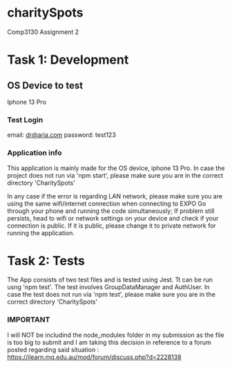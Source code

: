 # charitySpots
 Comp3130 Assignment 2
 
# Task 1: Development

## OS Device to test
 Iphone 13 Pro

### Test Login
 email: dr@aria.com
 password: test123

### Application info
 This application is mainly made for the OS device, iphone 13 Pro.
 In case the project does not run via 'npm start', please make sure you are in the correct directory 'CharitySpots'
 
 In any case if the error is regarding LAN network, please make sure you are using the same wifi/internet connection when connecting to EXPO Go through your phone and running the code simultaneously;
 If problem still persists, head to wifi or network settings on your device and check if your connection is public. If it is public, please change it to private network for running the application.

# Task 2: Tests
 The App consists of two test files and is tested using Jest. Tt can be run usng 'npm test'. 
 The test involves GroupDataManager and AuthUser.
 In case the test does not run via 'npm test', please make sure you are in the correct directory 'CharitySpots'


 ### IMPORTANT
  I will NOT be includind the node_modules folder in my submission as the file is too big to submit and I am taking this decision in reference to a forum posted regarding said situation : https://ilearn.mq.edu.au/mod/forum/discuss.php?d=2228138

